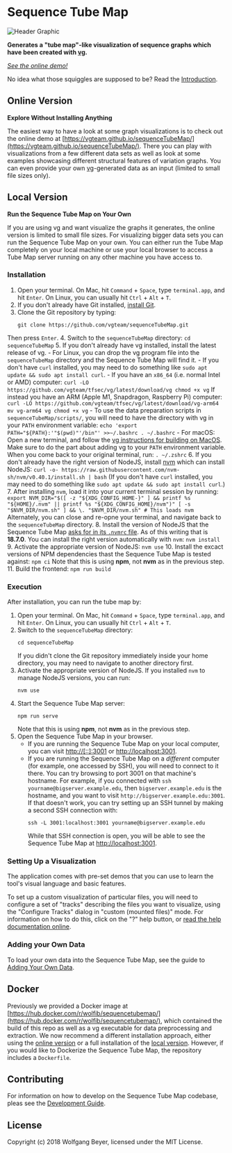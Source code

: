 # Sequence Tube Map

![Header Graphic](/images/header.png)

**Generates a "tube map"-like visualization of sequence graphs which have been created with [vg](https://github.com/vgteam/vg).**

*[See the online demo!](https://vgteam.github.io/sequenceTubeMap/)*

No idea what those squiggles are supposed to be? Read the [Introduction](doc/intro.md).

## Online Version
**Explore Without Installing Anything**

The easiest way to have a look at some graph visualizations is to check out the online demo at [https://vgteam.github.io/sequenceTubeMap/](https://vgteam.github.io/sequenceTubeMap/). There you can play with visualizations from a few different data sets as well as look at some examples showcasing different structural features of variation graphs. You can even provide your own [vg](https://github.com/vgteam/vg)-generated data as an input (limited to small file sizes only).

## Local Version
**Run the Sequence Tube Map on Your Own**

If you are using vg and want visualize the graphs it generates, the online version is limited to small file sizes. For visualizing bigger data sets you can run the Sequence Tube Map on your own. You can either run the Tube Map completely on your local  machine or use your local browser to access a Tube Map server running on any other machine you have access to.

### Installation

1. Open your terminal. On Mac, hit `Command` + `Space`, type `terminal.app`, and hit `Enter`. On Linux, you can usually hit `Ctrl` + `Alt` + `T`. 
2. If you don't already have Git installed, [install Git](https://git-scm.com/book/en/v2/Getting-Started-Installing-Git).
3. Clone the Git repository by typing:
    ```
    git clone https://github.com/vgteam/sequenceTubeMap.git
    ```
  Then press `Enter`.
4. Switch to the `sequenceTubeMap` directory:
    ```
    cd sequenceTubeMap
    ```
5. If you don't already have vg installed, install the latest release of vg.
    - For Linux, you can drop the vg program file into the `sequenceTubeMap` directory and the Sequence Tube Map will find it.
        - If you don't have `curl` installed, you may need to do something like `sudo apt update && sudo apt install curl`.
        - If you have an `x86_64` (i.e. normal Intel or AMD) computer:
            ```
            curl -LO https://github.com/vgteam/tfsec/vg/latest/download/vg
            chmod +x vg
            ```
            If instead you have an ARM (Apple M1, Snapdragon, Raspberry Pi) computer:
            ```
            curl -LO https://github.com/vgteam/tfsec/vg/latest/download/vg-arm64
            mv vg-arm64 vg
            chmod +x vg
            ```
        - To use the data preparation scripts in `sequenceTubeMap/scripts/`, you will need to have the directory with vg in your `PATH` environment variable:
            ```
            echo 'export PATH="${PATH}:'"$(pwd)"'/bin"' >>~/.bashrc
            . ~/.bashrc
            ```
    - For macOS: Open a new terminal, and follow the [vg instructions for building on MacOS](https://github.com/vgteam/vg?tab=readme-ov-file#building-on-macos). Make sure to do the part about adding vg to your `PATH` environment variable. When you come back to your original terminal, run:
        ```
        . ~/.zshrc
        ```
6. If you don't already have the right version of NodeJS, install [nvm](https://github.com/nvm-sh/nvm) which can install NodeJS:
    ```
    curl -o- https://raw.githubusercontent.com/nvm-sh/nvm/v0.40.1/install.sh | bash
    ```
    (If you don't have `curl` installed, you may need to do something like `sudo apt update && sudo apt install curl`.)
7. After installing `nvm`, load it into your current terminal session by running:
    ```
    export NVM_DIR="$([ -z "${XDG_CONFIG_HOME-}" ] && printf %s "${HOME}/.nvm" || printf %s "${XDG_CONFIG_HOME}/nvm")"
    [ -s "$NVM_DIR/nvm.sh" ] && \. "$NVM_DIR/nvm.sh" # This loads nvm
    ```
    Alternately, you can close and re-opne your terminal, and navigate back to the `sequenceTubeMap` directory.
8. Install the version of NodeJS that the Sequence Tube Map [asks for in its `.nvmrc` file](https://github.com/vgteam/sequenceTubeMap/blob/master/.nvmrc). As of this writing that is **18.7.0**. You can install the right version automatically with `nvm`:
    ```
    nvm install
    ```
9. Activate the appropriate version of NodeJS:
    ```
    nvm use
    ```
10. Install the excact versions of NPM dependencies thast the Sequence Tube Map is tested against:
    ```
    npm ci
    ```
    Note that this is using **npm**, not **nvm** as in the previous step.
11. Build the frontend:
    ```
    npm run build
    ```

### Execution

After installation, you can run the tube map by:

1. Open your terminal. On Mac, hit `Command` + `Space`, type `terminal.app`, and hit `Enter`. On Linux, you can usually hit `Ctrl` + `Alt` + `T`.
2. Switch to the `sequenceTubeMap` directory:
    ```
    cd sequenceTubeMap
    ```
    If you didn't clone the Git repository immediately inside your home directory, you may need to navigate to another directory first.
3. Activate the appropriate version of NodeJS. If you installed `nvm` to manage NodeJS versions, you can run:
    ```
    nvm use
    ```
4. Start the Sequence Tube Map server:
    ```
    npm run serve
    ```
    Note that this is using **npm**, not **nvm** as in the previous step.
5. Open the Sequence Tube Map in your browser.
    - If you are running the Sequence Tube Map on your local computer, you can visit [http://[::]:3001](http://[::]:3001) or [http://localhost:3001](http://localhost:3001).
    - If you are running the Sequence Tube Map on a *different* computer (for example, one accessed by SSH), you will need to connect to it there. You can try browsing to port 3001 on that machine's hostname. For example, if you connected with `ssh yourname@bigserver.example.edu`, then `bigserver.example.edu` is the hostname, and you want to visit `http://bigserver.example.edu:3001`. If that doesn't work, you can try setting up an SSH tunnel by making a second SSH connection with:
        ```
        ssh -L 3001:localhost:3001 yourname@bigserver.example.edu
        ```
        While that SSH connection is open, you will be able to see the Sequence Tube Map at [http://localhost:3001](http://localhost:3001).

### Setting Up a Visualization

The application comes with pre-set demos that you can use to learn the tool's visual language and basic features.

To set up a custom visualization of particular files, you will need to configure a set of "tracks" describing the files you want to visualize, using the "Configure Tracks" dialog in "custom (mounted files)" mode. For information on how to do this, click on the "?" help button, or [read the help documentation online](public/help/help.md).

### Adding your Own Data

To load your own data into the Sequence Tube Map, see the guide to [Adding Your Own Data](doc/data.md).

## Docker

Previously we provided a Docker image at [https://hub.docker.com/r/wolfib/sequencetubemap/](https://hub.docker.com/r/wolfib/sequencetubemap/), which contained the build of this repo as well as a vg executable for data preprocessing and extraction. We now recommend a different installation approach, either using the [online version](#online-version) or a full installation of the [local version](#local-version). However, if you would like to Dockerize the Sequence Tube Map, the repository includes a `Dockerfile`.

## Contributing

For information on how to develop on the Sequence Tube Map codebase, pleas see the [Development Guide](doc/development.md).

## License

Copyright (c) 2018 Wolfgang Beyer, licensed under the MIT License.
